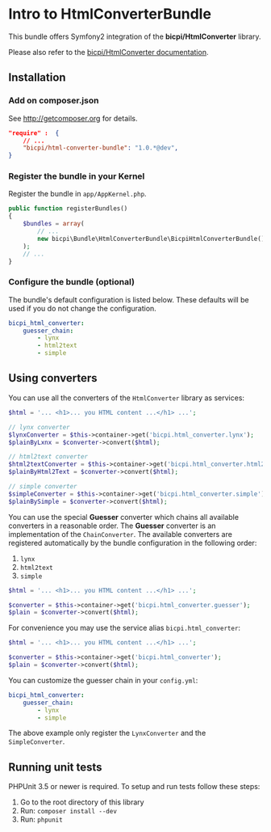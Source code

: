 # Intro to HtmlConverterBundle

This bundle offers Symfony2 integration of the **bicpi/HtmlConverter** library.

Please also refer to the [bicpi/HtmlConverter documentation](https://github.com/bicpi/HtmlConverter).

## Installation

### Add on composer.json

See http://getcomposer.org for details.

```json
"require" :  {
    // ...
    "bicpi/html-converter-bundle": "1.0.*@dev",
}
```

### Register the bundle in your Kernel

Register the bundle in `app/AppKernel.php`.

```php
public function registerBundles()
{
    $bundles = array(
        // ...
        new bicpi\Bundle\HtmlConverterBundle\BicpiHtmlConverterBundle(),
    );
    // ...
}
```

### Configure the bundle (optional)

The bundle's default configuration is listed below. These defaults will be
used if you do not change the configuration.

```yml
bicpi_html_converter:
    guesser_chain:
        - lynx
        - html2text
        - simple
```

## Using converters

You can use all the converters of the `HtmlConverter` library as services:

```php
$html = '... <h1>... you HTML content ...</h1> ...';

// lynx converter
$lynxConverter = $this->container->get('bicpi.html_converter.lynx');
$plainByLxnx = $converter->convert($html);

// html2text converter
$html2textConverter = $this->container->get('bicpi.html_converter.html2text');
$plainByHtml2Text = $converter->convert($html);

// simple converter
$simpleConverter = $this->container->get('bicpi.html_converter.simple');
$plainBySimple = $converter->convert($html);
```
You can use the special **Guesser** converter which chains all available converters in a reasonable order. The
**Guesser** converter is an implementation of the `ChainConverter`. The available converters are registered
automatically by the bundle configuration in the following order:

1. `lynx`
2. `html2text`
3. `simple`

```php
$html = '... <h1>... you HTML content ...</h1> ...';

$converter = $this->container->get('bicpi.html_converter.guesser');
$plain = $converter->convert($html);
```

For convenience you may use the service alias `bicpi.html_converter`:

```php
$html = '... <h1>... you HTML content ...</h1> ...';

$converter = $this->container->get('bicpi.html_converter');
$plain = $converter->convert($html);
```

You can customize the guesser chain in your `config.yml`:

```yml
bicpi_html_converter:
    guesser_chain:
        - lynx
        - simple
```

The above example only register the `LynxConverter` and the `SimpleConverter`.

## Running unit tests

PHPUnit 3.5 or newer is required. To setup and run tests follow these steps:

1. Go to the root directory of this library
2. Run: `composer install --dev`
3. Run: `phpunit`
